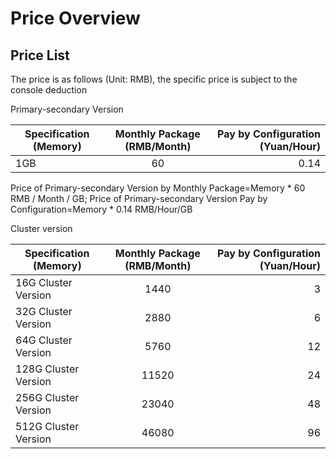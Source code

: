 # Price Overview

##  Price List
The price is as follows (Unit: RMB), the specific price is subject to the console deduction

Primary-secondary Version

Specification (Memory)|Monthly Package (RMB/Month)|Pay by Configuration (Yuan/Hour)
---|:--:|---:
1GB|60|0.14

Price of Primary-secondary Version by Monthly Package=Memory * 60 RMB / Month / GB; Price of Primary-secondary Version Pay by Configuration=Memory * 0.14 RMB/Hour/GB

Cluster version

Specification (Memory)|Monthly Package (RMB/Month)|Pay by Configuration (Yuan/Hour)
---|:--:|---:
16G Cluster Version|1440|3
32G Cluster Version|2880|6
64G Cluster Version|5760|12
128G Cluster Version|11520|24
256G Cluster Version|23040|48
512G Cluster Version|46080|96
